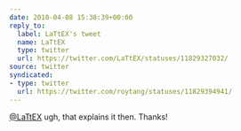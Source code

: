 ```yaml
---
date: 2010-04-08 15:38:39+00:00
reply_to:
  label: LaTtEX's tweet
  name: LaTtEX
  type: twitter
  url: https://twitter.com/LaTtEX/statuses/11829327032/
source: twitter
syndicated:
- type: twitter
  url: https://twitter.com/roytang/statuses/11829394941/
---
```


[@LaTtEX](https://twitter.com/LaTtEX/) ugh, that explains it then. Thanks!